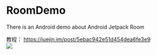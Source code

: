 # RoomDemo
There is an Android demo about Android Jetpack Room

教程： https://juejin.im/post/5ebac942e51d454dea6fe3e9  
![](https://github.com/HyejeanMOON/RoomDemo/blob/master/Video_20200513_123914_894.gif)

